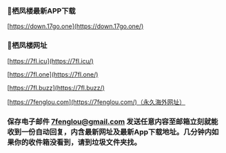 ### 📲栖凤楼最新APP下载<br>

[https://down.17go.one](https://down.17go.one/)<br>

### 🔗栖凤楼网址<br>

[https://7fl.icu](https://7fl.icu/)<br>

[https://7fl.one](https://7fl.one/)<br>

[https://7fl.buzz](https://7fl.buzz/)<br>

[https://7fenglou.com](https://7fenglou.com/)（永久海外网址）<br>

### 保存电子邮件 [7fenglou@gmail.com](mailto:7fenglou@gmail.com) 发送任意内容至邮箱立刻就能收到一份自动回复，内含最新网址及最新App下载地址。几分钟内如果你的收件箱没看到，请到垃圾文件夹找。
